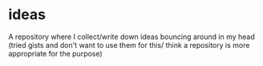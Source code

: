 # ideas
A repository where I collect/write down ideas bouncing around in my head
(tried gists and don't want to use them for this/ think a repository is more appropriate for the purpose)
